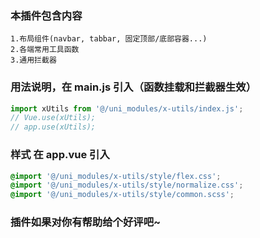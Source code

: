 ### 本插件包含内容
```
1.布局组件(navbar, tabbar, 固定顶部/底部容器...)
2.各端常用工具函数
3.通用拦截器
```

### 用法说明，在 main.js 引入（函数挂载和拦截器生效）
```js
import xUtils from '@/uni_modules/x-utils/index.js';
// Vue.use(xUtils);
// app.use(xUtils);
```

### 样式 在 app.vue 引入
```css
@import '@/uni_modules/x-utils/style/flex.css';
@import '@/uni_modules/x-utils/style/normalize.css';
@import '@/uni_modules/x-utils/style/common.scss';
```

### 插件如果对你有帮助给个好评吧~






